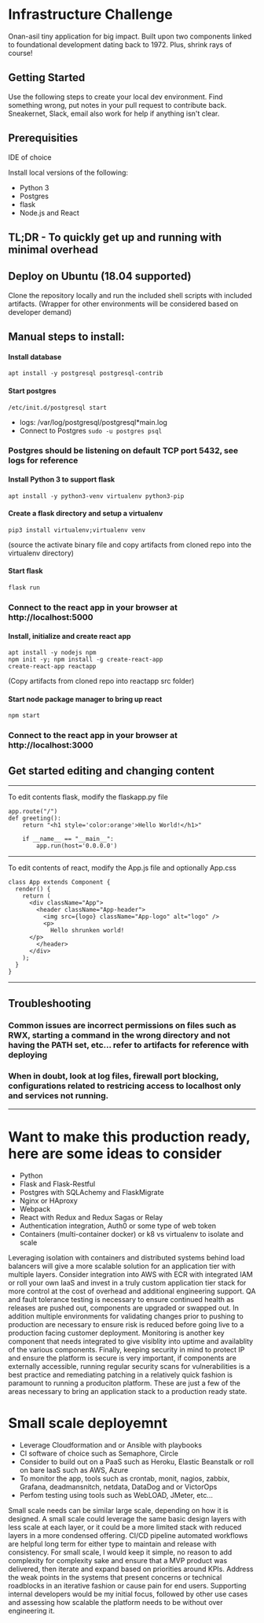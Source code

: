 # Infrastructure Challenge

Onan-asil tiny application for big impact.  Built upon two components linked to foundational development dating back to 1972.  Plus, shrink rays of course!

## Getting Started

Use the following steps to create your local dev environment.  Find something wrong, put notes in your pull request to contribute back.  Sneakernet, Slack, email also work for help if anything isn't clear.

## Prerequisities

IDE of choice

Install local versions of the following:

- Python 3
- Postgres
- flask
- Node.js and React


## TL;DR - To quickly get up and running with minimal overhead
## Deploy on Ubuntu (18.04 supported)
Clone the repository locally and run the included shell scripts with included artifacts.  (Wrapper for other environments will be considered based on developer demand)

## Manual steps to install:

#### Install database
```
apt install -y postgresql postgresql-contrib
```
#### Start postgres
```
/etc/init.d/postgresql start
```
- logs: /var/log/postgresql/postgresql*main.log
- Connect to Postgres 
  ``` sudo -u postgres psql ```
### Postgres should be listening on default TCP port 5432, see logs for reference
  
#### Install Python 3 to support flask
```
apt install -y python3-venv virtualenv python3-pip
```
#### Create a flask directory and setup a virtualenv
```
pip3 install virtualenv;virtualenv venv
```
(source the activate binary file and copy artifacts from cloned repo into the virtualenv directory)
#### Start flask
```
flask run
```
### Connect to the react app in your browser at http://localhost:5000

#### Install, initialize and create react app
```
apt install -y nodejs npm
npm init -y; npm install -g create-react-app
create-react-app reactapp
```
(Copy artifacts from cloned repo into reactapp src folder)
#### Start node package manager to bring up react
```
npm start
```
### Connect to the react app in your browser at http://localhost:3000

## Get started editing and changing content
---
To edit contents flask, modify the flaskapp.py file
```
app.route("/")
def greeting():
    return "<h1 style='color:orange'>Hello World!</h1>"

    if __name__ == "__main__":
        app.run(host='0.0.0.0')
```
---
To edit contents of react, modify the App.js file and optionally App.css
```
class App extends Component {
  render() {
    return (
      <div className="App">
        <header className="App-header">
          <img src={logo} className="App-logo" alt="logo" />
          <p>
            Hello shrunken world!
	  </p>
        </header>
      </div>
    );
  }
}
```

---
## Troubleshooting
### Common issues are incorrect permissions on files such as RWX, starting a command in the wrong directory and not having the PATH set, etc... refer to artifacts for reference with deploying
### When in doubt, look at log files, firewall port blocking, configurations related to restricing access to localhost only and services not running.

---
# Want to make this production ready, here are some ideas to consider

- Python
- Flask and Flask-Restful
- Postgres with SQLAchemy and FlaskMigrate
- Nginx or HAproxy
- Webpack
- React with Redux and Redux Sagas or Relay
- Authentication integration, Auth0 or some type of web token
- Containers (multi-container docker) or k8 vs virtualenv to isolate and scale

Leveraging isolation with containers and distributed systems behind load balancers will give a more scalable solution for an application tier with multiple layers.  Consider integration into AWS with ECR with integrated IAM or roll your own IaaS and invest in a truly custom application tier stack for more control at the cost of  overhead and additional engineering support. QA and fault tolerance testing is necessary to ensure continued health as releases are pushed out, components are upgraded or swapped out.  In addition multiple environments for validating changes prior to pushing to production are necessary to ensure risk is reduced before going live to a production facing customer deployment.  Monitoring is another key component that needs integrated to give visiblity into uptime and availablity of the various components.  Finally, keeping security in mind to protect IP and ensure the platform is secure is very important, if components are externally accessible, running regular security scans for vulnerabilities is a best practice and remediating patching in a relatively quick fashion is paramount to running a produciton platform. These are just a few of the areas necessary to bring an application stack to a production ready state.

# Small scale deployemnt

- Leverage Cloudformation and or Ansible with playbooks
- CI software of choice such as Semaphore, Circle
- Consider to build out on a PaaS such as Heroku, Elastic Beanstalk or roll on bare IaaS such as AWS, Azure
- To monitor the app, tools such as crontab, monit, nagios, zabbix, Grafana, deadmansnitch, netdata, DataDog and or VictorOps 
- Perfom testing using tools such as WebLOAD, JMeter, etc...

Small scale needs can be similar large scale, depending on how it is designed.  A small scale could leverage the same basic design layers with less scale at each layer, or it could be a more limited stack with reduced layers in a more condensed offering.  CI/CD pipeline automated workflows are helpful long term for either type to maintain and release with consistency.  For small scale, I would keep it simple, no reason to add complexity for complexity sake and ensure that a MVP product was delivered, then iterate and expand based on priorities around KPIs.  Address the weak points in the systems that present concerns or technical roadblocks in an iterative fashion or cause pain for end users. Supporting internal developers would be my initial focus, followed by other use cases and assessing how scalable the platform needs to be without over engineering it.
